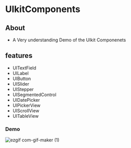 # UIkitComponents
## About
- A Very understanding Demo of the UIkit Componenets

## features 

- UITextField
- UILabel
- UIButton
- UISlider
- UIStepper
- UISegmentedControl
- UIDatePicker
- UIPickerView
- UIScrollView
- UITableView

### Demo
![ezgif com-gif-maker (1)](https://user-images.githubusercontent.com/38227064/95544418-07de0780-09c9-11eb-84ea-abf6fcfc92b3.gif)

